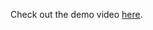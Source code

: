 Check out the demo video [here](https://youtu.be/thKze06E5KU](https://youtu.be/O3-UEycNaXM)https://youtu.be/O3-UEycNaXM).
